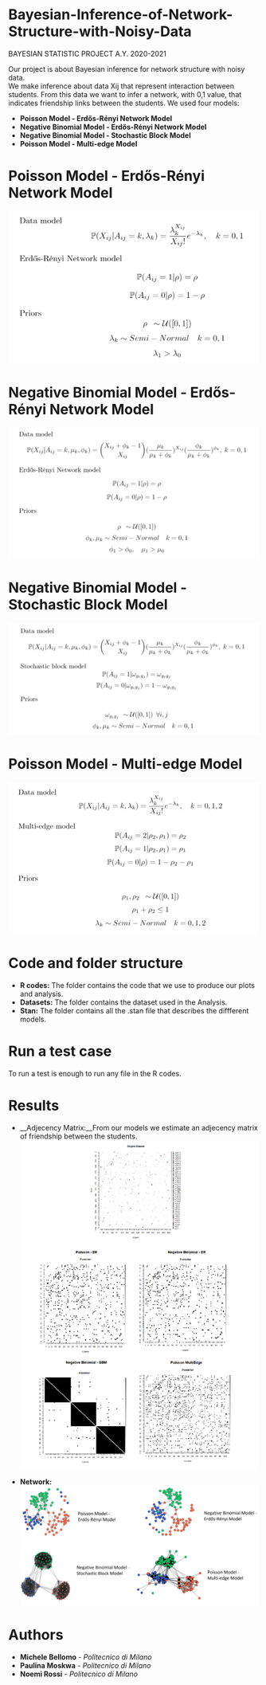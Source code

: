 # Bayesian-Inference-of-Network-Structure-with-Noisy-Data

BAYESIAN STATISTIC PROJECT A.Y. 2020-2021

Our project is about Bayesian inference for network structure with noisy data.  
We make inference about data Xij that represent interaction between students. From this data we want to infer a network, with 0,1 value, that indicates friendship links between the students.
We used four models:

* __Poisson Model - Erdős-Rényi Network Model__
* __Negative Binomial Model - Erdős-Rényi Network Model__
* __Negative Binomial Model - Stochastic Block Model__
* __Poisson Model - Multi-edge Model__

# Poisson Model - Erdős-Rényi Network Model
![Poisson Model - Erdős-Rényi Network Model](https://github.com/NoemiRossi/Bayesian-Inference-of-Network-Structure-with-Noisy-Data/blob/main/Images/p_er_m.png)
# Negative Binomial Model - Erdős-Rényi Network Model
![Negative Binomial Model - Erdős-Rényi Network Model](https://github.com/NoemiRossi/Bayesian-Inference-of-Network-Structure-with-Noisy-Data/blob/main/Images/nb_er_m.png)
# Negative Binomial Model - Stochastic Block Model
![Negative Binomial Model - Stochastic Block Model](https://github.com/NoemiRossi/Bayesian-Inference-of-Network-Structure-with-Noisy-Data/blob/main/Images/nb_sbm_m.png)
# Poisson Model - Multi-edge Model
![Poisson Model - Multi-edge Model](https://github.com/NoemiRossi/Bayesian-Inference-of-Network-Structure-with-Noisy-Data/blob/main/Images/p_mul_m.png)

# Code and folder structure
* __R codes:__ The folder contains the code that we use to produce our plots and analysis.
* __Datasets:__ The folder contains the dataset used in the Analysis.
* __Stan:__ The folder contains all the .stan file that describes the diffferent models.

# Run a test case
To run a test is enough to run any file in the R codes.

# Results
* __Adjecency Matrix:__From our models we estimate an adjecency matrix of friendship between the students.
![Adjecency Matrix](https://github.com/NoemiRossi/Bayesian-Inference-of-Network-Structure-with-Noisy-Data/blob/main/Images/adj.png)

* __Network:__
![Adjecency Matrix](https://github.com/NoemiRossi/Bayesian-Inference-of-Network-Structure-with-Noisy-Data/blob/main/Images/net.jpg)

# Authors
* __Michele Bellomo__ - *Politecnico di Milano*
* __Paulina Moskwa__ - *Politecnico di Milano*
* __Noemi Rossi__ - *Politecnico di Milano*
